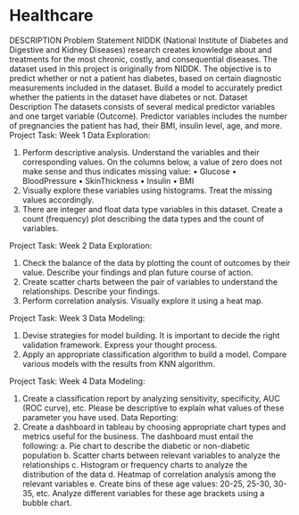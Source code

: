 # Healthcare
DESCRIPTION
Problem Statement
NIDDK (National Institute of Diabetes and Digestive and Kidney Diseases) research creates knowledge about and treatments for the most chronic, costly, and consequential diseases.
The dataset used in this project is originally from NIDDK. The objective is to predict whether or not a patient has diabetes, based on certain diagnostic measurements included in the dataset.
Build a model to accurately predict whether the patients in the dataset have diabetes or not.
Dataset Description
The datasets consists of several medical predictor variables and one target variable (Outcome). Predictor variables includes the number of pregnancies the patient has had, their BMI, insulin level, age, and more.
Project Task: Week 1
Data Exploration:
1. Perform descriptive analysis. Understand the variables and their corresponding values. On the columns below, a value of zero does not make sense and thus indicates missing value:
• Glucose
• BloodPressure
• SkinThickness
• Insulin
• BMI
2. Visually explore these variables using histograms. Treat the missing values accordingly.
3. There are integer and float data type variables in this dataset. Create a count (frequency) plot describing the data types and the count of variables. 


Project Task: Week 2
Data Exploration:
1. Check the balance of the data by plotting the count of outcomes by their value. Describe your findings and plan future course of action.
2. Create scatter charts between the pair of variables to understand the relationships. Describe your findings.
3. Perform correlation analysis. Visually explore it using a heat map.
 
Project Task: Week 3
Data Modeling:
1. Devise strategies for model building. It is important to decide the right validation framework. Express your thought process.
2. Apply an appropriate classification algorithm to build a model. Compare various models with the results from KNN algorithm.
 


Project Task: Week 4
Data Modeling:
1. Create a classification report by analyzing sensitivity, specificity, AUC (ROC curve), etc. Please be descriptive to explain what values of these parameter you have used.
Data Reporting:
2. Create a dashboard in tableau by choosing appropriate chart types and metrics useful for the business. The dashboard must entail the following:
a. Pie chart to describe the diabetic or non-diabetic population
b. Scatter charts between relevant variables to analyze the relationships
c. Histogram or frequency charts to analyze the distribution of the data
d. Heatmap of correlation analysis among the relevant variables
e. Create bins of these age values: 20-25, 25-30, 30-35, etc. Analyze different variables for these age brackets using a bubble chart.
